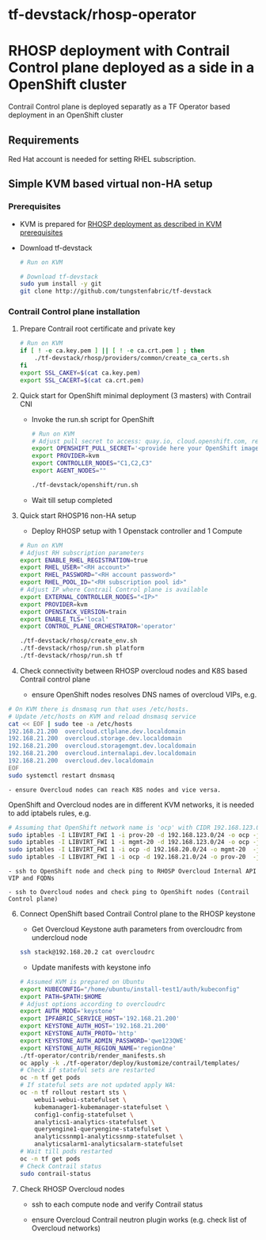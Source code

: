 # tf-devstack/rhosp-operator 
# RHOSP deployment with Contrail Control plane deployed as a side in a OpenShift cluster

Contrail Control plane is deployed separatly as a TF Operator based deployment in an OpenShift cluster

## Requirements

Red Hat account is needed for setting RHEL subscription.
 

## Simple KVM based virtual non-HA setup

### Prerequisites

- KVM is prepared for [RHOSP deployment as described in KVM prerequisites](rhosp/README.md) 

- Download tf-devstack
    ``` bash
    # Run on KVM

    # Download tf-devstack
    sudo yum install -y git
    git clone http://github.com/tungstenfabric/tf-devstack
    ```

### Contrail Control plane installation

1. Prepare Contrail root certificate and private key

    ``` bash
    # Run on KVM
    if [ ! -e ca.key.pem ] || [ ! -e ca.crt.pem ] ; then
        ./tf-devstack/rhosp/providers/common/create_ca_certs.sh
    fi
    export SSL_CAKEY=$(cat ca.key.pem)
    export SSL_CACERT=$(cat ca.crt.pem)
    ```

2. Quick start for OpenShift minimal deployment (3 masters) with Contrail CNI

    - Invoke the run.sh script for OpenShift

        ``` bash
        # Run on KVM
        # Adjust pull secret to access: quay.io, cloud.openshift.com, registry.redhat.io, registry.connect.redhat.com
        export OPENSHIFT_PULL_SECRET='<provide here your OpenShift image pull secret>'
        export PROVIDER=kvm
        export CONTROLLER_NODES="C1,C2,C3"
        export AGENT_NODES=""

        ./tf-devstack/openshift/run.sh
        ```
    - Wait till setup completed

3. Quick start RHOSP16 non-HA setup

    - Deploy RHOSP setup with 1 Openstack controller and 1 Compute

    ``` bash
    # Run on KVM
    # Adjust RH subscription parameters
    export ENABLE_RHEL_REGISTRATION=true
    export RHEL_USER="<RH account>"
    export RHEL_PASSWORD="<RH account password>"
    export RHEL_POOL_ID="<RH subscription pool id>"
    # Adjust IP where Contrail Control plane is available
    export EXTERNAL_CONTROLLER_NODES="<IP>"
    export PROVIDER=kvm
    export OPENSTACK_VERSION=train
    export ENABLE_TLS='local'
    export CONTROL_PLANE_ORCHESTRATOR='operator'

    ./tf-devstack/rhosp/create_env.sh
    ./tf-devstack/rhosp/run.sh platform
    ./tf-devstack/rhosp/run.sh tf
    ```

5. Check connectivity between RHOSP overcloud nodes and K8S based Contrail control plane

    - ensure OpenShift nodes resolves DNS names of overcloud VIPs, e.g.
``` bash
# On KVM there is dnsmasq run that uses /etc/hosts.
# Update /etc/hosts on KVM and reload dnsmasq service
cat << EOF | sudo tee -a /etc/hosts
192.168.21.200  overcloud.ctlplane.dev.localdomain
192.168.21.200  overcloud.storage.dev.localdomain
192.168.21.200  overcloud.storagemgmt.dev.localdomain
192.168.21.200  overcloud.internalapi.dev.localdomain
192.168.21.200  overcloud.dev.localdomain
EOF
sudo systemctl restart dnsmasq
```
    - ensure Overcloud nodes can reach K8S nodes and vice versa.
OpenShift and Overcloud nodes are in different KVM networks, it is needed to add iptabels rules, e.g.
``` bash
# Assuming that OpenShift network name is 'ocp' with CIDR 192.168.123.0/24
sudo iptables -I LIBVIRT_FWI 1 -i prov-20 -d 192.168.123.0/24 -o ocp -j ACCEPT 
sudo iptables -I LIBVIRT_FWI 1 -i mgmt-20 -d 192.168.123.0/24 -o ocp -j ACCEPT 
sudo iptables -I LIBVIRT_FWI 1 -i ocp -d 192.168.20.0/24 -o mgmt-20  -j ACCEPT
sudo iptables -I LIBVIRT_FWI 1 -i ocp -d 192.168.21.0/24 -o prov-20  -j ACCEPT
```

    - ssh to OpenShift node and check ping to RHOSP Overcloud Internal API VIP and FQDNs

    - ssh to Overcloud nodes and check ping to OpenShift nodes (Contrail Control plane)

6. Connect OpenShift based Contrail Control plane to the RHOSP keystone

    - Get Overcloud Keystone auth parameters from overcloudrc from undercloud node 
    ``` bash
    ssh stack@192.168.20.2 cat overcloudrc
    ```

    - Update manifests with keystone info
    ``` bash
    # Assumed KVM is prepared on Ubuntu
    export KUBECONFIG="/home/ubuntu/install-test1/auth/kubeconfig"
    export PATH=$PATH:$HOME
    # Adjust options according to overcloudrc
    export AUTH_MODE='keystone'
    export IPFABRIC_SERVICE_HOST='192.168.21.200'
    export KEYSTONE_AUTH_HOST='192.168.21.200'
    export KEYSTONE_AUTH_PROTO='http'
    export KEYSTONE_AUTH_ADMIN_PASSWORD='qwe123QWE'
    export KEYSTONE_AUTH_REGION_NAME='regionOne'
    ./tf-operator/contrib/render_manifests.sh
    oc apply -k ./tf-operator/deploy/kustomize/contrail/templates/
    # Check if stateful sets are restarted 
    oc -n tf get pods
    # If stateful sets are not updated apply WA:
    oc -n tf rollout restart sts \
        webui1-webui-statefulset \
        kubemanager1-kubemanager-statefulset \
        config1-config-statefulset \
        analytics1-analytics-statefulset \
        queryengine1-queryengine-statefulset \
        analyticssnmp1-analyticssnmp-statefulset \
        analyticsalarm1-analyticsalarm-statefulset
    # Wait till pods restarted
    oc -n tf get pods
    # Check Contrail status
    sudo contrail-status
    ```

7. Check RHOSP Overcloud nodes

    - ssh to each compute node and verify Contrail status

    - ensure Overcloud Contrail neutron plugin works (e.g. check list of Overcloud networks)
